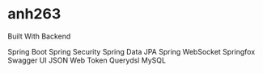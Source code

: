 # anh263
Built With
Backend

Spring Boot
Spring Security
Spring Data JPA
Spring WebSocket
Springfox Swagger UI
JSON Web Token
Querydsl
MySQL
